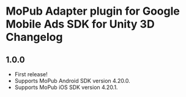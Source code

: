 # MoPub Adapter plugin for Google Mobile Ads SDK for Unity 3D Changelog

## 1.0.0
- First release!
- Supports MoPub Android SDK version 4.20.0.
- Supports MoPub iOS SDK version 4.20.1.

